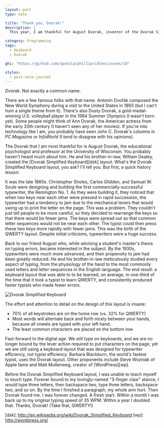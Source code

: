 ```yaml
---
layout: post
type: note

title: "Thank you, Dvorak!"
description: |
  This year, I am thankful for August Dvorak, inventor of the Dvorak Simplified Keyboard.

category: Programming
tags:
  - Keyboard
  - Dvorak

ghi: "https://github.com/spatula/phillipridlen/issues/10"

styles:
  - post-note-journal
---
```

_Dvorak_. Not exactly a common name.

There are a few famous folks with that name. Antonín Dvořák composed the New World Symphony during a
visit to the United States in 1893 (but I can't hum a single theme from it). There's also Dusty
Dvorak, a gold-medal-winning U.S. volleyball player in the 1984 Summer Olympics (I wasn't born yet).
Some people might think of Ann Dvorak, the American actress from the early 20th century (I haven't
seen any of her movies). If you're into technology like I am, you probably have seen John C.
Dvorak's columns in _PC Magazine_ or _InfoWorld_ (I tend to disagree with his opinions).

The Dvorak that I am most thankful for is August Dvorak, the educational psychologist and professor
at the University of Wisconsin. You probably haven't heard much about him. He and his
brother-in-law, William Dealey, created the [Dvorak Simplified Keyboard][dsk] layout. What's the
Dvorak Simplified Keyboard layout, you ask? I'll tell you. But first, a quick history lesson:

It was the late 1860s. Christopher Sholes, Carlos Glidden, and Samuel W. Soule were designing and
building the first commercially-successful typewriter, the Remington No. 1. As they were building
it, they noticed that when two keys near each other were pressed in rapid succession, the typewriter
had a tendency to jam due to the mechanical levers that would swing up to print the letter on the
page. This was a problem. They couldn't just tell people to be more careful, so they decided to
rearrange the keys so that there would be fewer jams. The keys were spread out so that common letter
sequences would not be near each other. The typist could then press these two keys more rapidly with
fewer jams. This was the birth of the QWERTY layout. Despite initial criticisms, typewriters were a
huge success.

Back to our friend August who, while advising a student's master's thesis on typing errors, became
interested in the subject. By the 1930s, typewriters were much more advanced, and their propensity
to jam had been greatly reduced. He and his brother-in-law meticulously studied every aspect of
typing, from the physiology of the hand to the most commonly used letters and letter sequences in
the English language. The end result: a keyboard layout that was able to to be learned, on average,
in one-third of the time that it took a typist to learn QWERTY, and consistently produced faster
typists who made fewer errors.

![Dvorak Simplified Keyboard](http://upload.wikimedia.org/wikipedia/commons/thumb/2/25/KB_United_States_Dvorak.svg/500px-KB_United_States_Dvorak.svg.png)

The effort and attention to detail on the design of this layout is insane:

* 70% of all keystrokes are on the home row (vs. 32% for QWERTY)
* Most words will alternate back and forth nicely between your hands, because all vowels are typed
with your left hand.
* The least common characters are placed on the bottom row

Fast-forward to the digital age. We still type on keyboards, and we are no longer bound by the lever
action required to put characters on the page, yet we are still using a keyboard layout that was
designed for typewriter efficiency, not typist efficiency. Barbara Blackburn, the world's fastest
typist, uses the Dvorak layout. Other proponents include Steve Wozniak of Apple fame and Matt
Mullenweg, creator of [WordPress][wp].

Before the Dvorak Simplified Keyboard layout, I was unable to teach myself to touch type. Forever
bound to my lovingly-named "3-finger claw" stance, I would type three letters, then backspace two,
type three letters, backspace two, and so on. By the time I finished a paragraph, my whole arm hurt.
Then Dvorak found me. I was forever changed. A fresh start. Within a month I was back up to my
original typing speed of 35 WPM. Within a year I doubled that. Thanks, Dvorak! (Take that, QWERTY!)

[dsk]: http://en.wikipedia.org/wiki/Dvorak_Simplified_Keyboard [wp]: http://wordpress.org/

